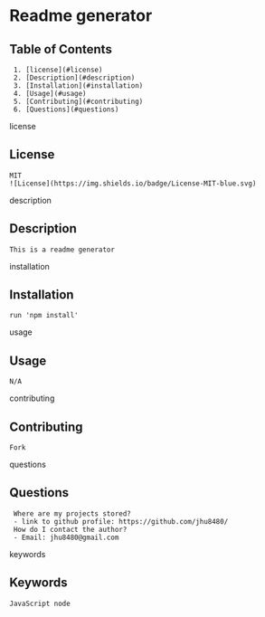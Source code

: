 # Readme generator

## Table of Contents

     1. [license](#license)
     2. [Description](#description)
     3. [Installation](#installation)
     4. [Usage](#usage)
     5. [Contributing](#contributing)
     6. [Questions](#questions)

<a id="license">license</a>

## License

    MIT
    ![License](https://img.shields.io/badge/License-MIT-blue.svg)

<a id="description">description</a>

## Description

    This is a readme generator

<a id="installation">installation</a>

## Installation

    run 'npm install'

<a id="usage">usage</a>

## Usage

    N/A

<a id="contributing">contributing</a>

## Contributing

    Fork

<a id="questions">questions</a>

## Questions

     Where are my projects stored?
     - link to github profile: https://github.com/jhu8480/
     How do I contact the author?
     - Email: jhu8480@gmail.com

<a id="keywords">keywords</a>

## Keywords

    JavaScript node
